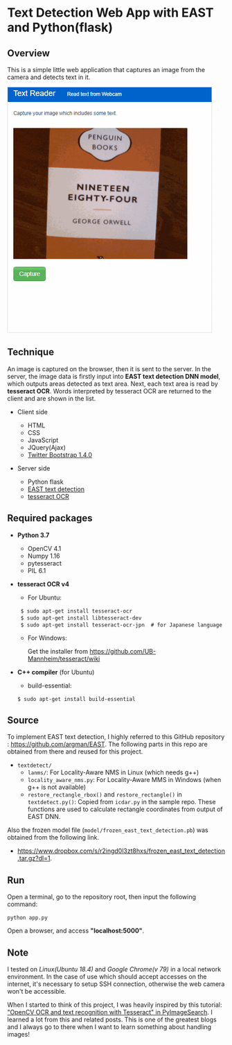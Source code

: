 # Text Detection Web App with EAST and Python(flask)

## Overview

This is a simple little web application that captures an image from the camera and detects text in it.

<img src="TextDetectApp_afifth.gif" style="border: 1px dotted #c0c0c0;">

## Technique

An image is captured on the browser, then it is sent to the server. In the server, the image data is firstly input into **EAST text detection DNN model**, which outputs areas detected as text area. Next, each text area is read by **tesseract OCR**. Words interpreted by tesseract OCR are returned to the client and are shown in the list.

- Client side
  - HTML
  - CSS
  - JavaScript
  - JQuery(Ajax)
  - [Twitter Bootstrap 1.4.0](https://getbootstrap.com/1.4.0/)


- Server side
  - Python flask
  - [EAST text detection](https://arxiv.org/pdf/1704.03155v2.pdf)
  - [tesseract OCR](https://github.com/tesseract-ocr/tesseract/blob/master/doc/tesseract.1.asc)


## Required packages

- **Python 3.7**
  - OpenCV 4.1
  - Numpy 1.16
  - pytesseract
  - PIL 6.1


- **tesseract OCR v4**
  - For Ubuntu:
  ```
   $ sudo apt-get install tesseract-ocr
   $ sudo apt-get install libtesseract-dev
   $ sudo apt-get install tesseract-ocr-jpn  # for Japanese language
  ```
  - For Windows:

     Get the installer from https://github.com/UB-Mannheim/tesseract/wiki

- **C++ compiler** (for Ubuntu)

   - build-essential:
   ```
   $ sudo apt-get install build-essential
   ```

## Source

To implement EAST text detection, I highly referred to this GitHub repository : https://github.com/argman/EAST. The following parts in this repo are obtained from there and reused for this project.

- `textdetect/`
  - `lanms/`: For Locality-Aware NMS in Linux (which needs g++)
  - `locality_aware_nms.py`: For Locality-Aware MMS in Windows (when g++ is not available)
  - `restore_rectangle_rbox()` and `restore_rectangle()` in `textdetect.py()`: Copied from `icdar.py` in the sample repo. These functions are used to calculate rectangle coordinates from output of EAST DNN.

Also the frozen model file (`model/frozen_east_text_detection.pb`) was obtained from the following link.
 - https://www.dropbox.com/s/r2ingd0l3zt8hxs/frozen_east_text_detection.tar.gz?dl=1.



## Run

Open a terminal, go to the repository root, then input the following command:
```
python app.py
```

Open a browser, and access **"localhost:5000"**.

## Note

I tested on *Linux(Ubuntu 18.4)* and *Google Chrome(v 79)* in a local network environment. In the case of use which should accept accesses on the internet, it's necessary to setup SSH connection, otherwise the web camera won't be accessible.

When I started to think of this project, I was heavily inspired by this tutorial: ["OpenCV OCR and text recognition with Tesseract" in PyImageSearch](https://www.pyimagesearch.com/2018/09/17/opencv-ocr-and-text-recognition-with-tesseract/). I learned a lot from this and related posts. This is one of the greatest blogs and I always go to there when I want to learn something about handling images!
